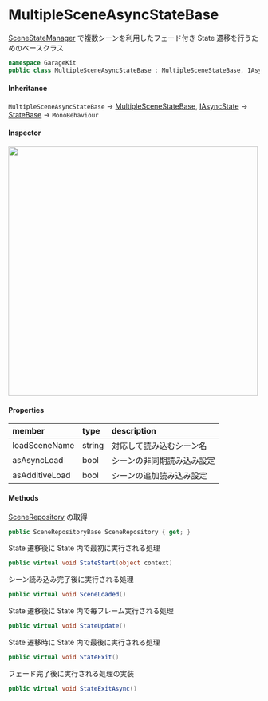 # MultipleSceneAsyncStateBase

[SceneStateManager](~/Scripts_ja/Managers/SceneStateManager.md) で複数シーンを利用したフェード付き State 遷移を行うためのベースクラス

```csharp
namespace GarageKit
public class MultipleSceneAsyncStateBase : MultipleSceneStateBase, IAsyncState
```

#### Inheritance

`MultipleSceneAsyncStateBase` -> [MultipleSceneStateBase](~/Scripts_ja/Utils/State/Base/MultipleSceneStateBase.md), [IAsyncState](~/Scripts_ja/Utils/State/Interface/IAsyncState.md) -> [StateBase](~/Scripts_ja/Utils/State/Base/StateBase.md) -> `MonoBehaviour`

#### Inspector

<img src="~/image/script_reference/multiplesceneasyncstatebase_inspector.png" width="500px"/>

#### Properties

|member|type|description|
|:--|:--|:--|
|loadSceneName|string|対応して読み込むシーン名|
|asAsyncLoad|bool|シーンの非同期読み込み設定|
|asAdditiveLoad|bool|シーンの追加読み込み設定|

#### Methods

[SceneRepository](~/Scripts_ja/Utils/Repository/Base/SceneRepositoryBase.md) の取得
```csharp
public SceneRepositoryBase SceneRepository { get; }
```

State 遷移後に State 内で最初に実行される処理
```csharp
public virtual void StateStart(object context)
```

シーン読み込み完了後に実行される処理
```csharp
public virtual void SceneLoaded()
```

State 遷移後に State 内で毎フレーム実行される処理
```csharp
public virtual void StateUpdate()
```

State 遷移時に State 内で最後に実行される処理
```csharp
public virtual void StateExit()
```

フェード完了後に実行される処理の実装
```csharp
public virtual void StateExitAsync()
```

